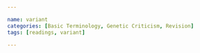 ```yaml
---

name: variant
categories: [Basic Terminology, Genetic Criticism, Revision]
tags: [readings, variant]

---
```


